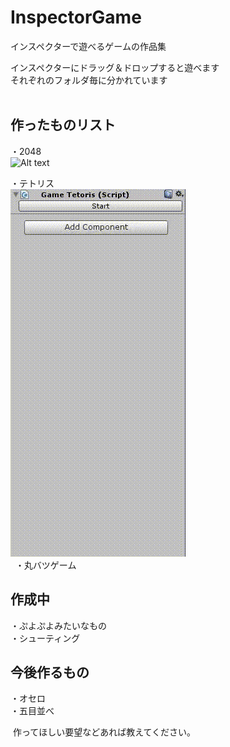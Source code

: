 # InspectorGame<br>
インスペクターで遊べるゲームの作品集<br>

インスペクターにドラッグ＆ドロップすると遊べます<br>
それぞれのフォルダ毎に分かれています<br>
  
  
作ったものリスト
-------------------------------  
・2048  
![Alt text](/InspectorGame/ExampleImage/Example_2048.gif)  
    
・テトリス  
![Alt text](/InspectorGame/ExampleImage/Example_Tetoris.gif)  
  
・丸バツゲーム



作成中 
-------------------------------   
・ぷよぷよみたいなもの     
・シューティング  
 
今後作るもの  
------------------------------- 
・オセロ  
・五目並べ  


  
  
  作ってほしい要望などあれば教えてください。

